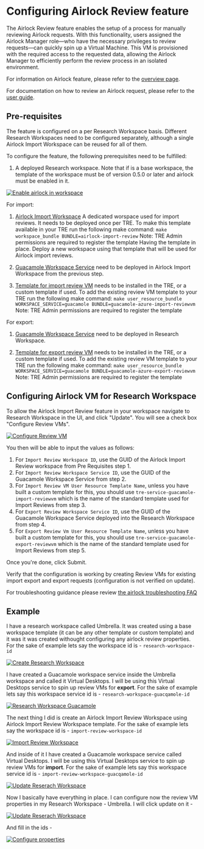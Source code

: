 # Configuring Airlock Review feature

The Airlock Review feature enables the setup of a process for manually reviewing Airlock requests. With this functionality, users assigned the Airlock Manager role—who have the necessary privileges to review requests—can quickly spin up a Virtual Machine. This VM is provisioned with the required access to the requested data, allowing the Airlock Manager to efficiently perform the review process in an isolated environment.

For information on Airlock feature, please refer to the [overview page](../azure-tre-overview/airlock.md).

For documentation on how to review an Airlock request, please refer to the [user guide](../using-tre/tre-for-research/review-airlock-request.md).

## Pre-requisites

The feature is configured on a per Research Workspace basis. Different Research Workspaces need to be configured separately, although a single Airlock Import Workspace can be reused for all of them.


To configure the feature, the following prerequisites need to be fulfilled:

1. A deployed Research workspace. Note that if is a base workspace, the template of the workspace must be of version 0.5.0 or later and airlock must be enabled in it.

[![Enable airlock in workspace](../assets/enable-airlock.png)](../assets/enable-airlock.png)


For import:

1. [Airlock Import Workspace](../tre-templates/workspaces/airlock-import-review.md) A dedicated worspace used for import reviews. It needs to be deployed once per TRE. To make this template available in your TRE run the following make command:
`make workspace_bundle BUNDLE=airlock-import-review`
Note: TRE Admin permissions are required to register the template
Having the template in place. Deploy a new workspace using that template that will be used for Airlock import reviews.

1. [Guacamole Workspace Service](../tre-templates/workspace-services/guacamole.md) need to be deployed in Airlock Import Workspace from the previous step.

1. [Template for import review VM](../tre-templates/user-resources/import-reviewvm.md) needs to be installed in the TRE, or a custom template if used. To add the existing review VM template to your TRE run the following make command:
`make user_resource_bundle WORKSPACE_SERVICE=guacamole BUNDLE=guacamole-azure-import-reviewvm`
Note: TRE Admin permissions are required to register the template

For export:

1. [Guacamole Workspace Service](../tre-templates/workspace-services/guacamole.md) need to be deployed in Research Workspace.

1. [Template for export review VM](../tre-templates/user-resources/export-reviewvm.md) needs to be installed in the TRE, or a custom template if used. To add the existing review VM template to your TRE run the following make command:
`make user_resource_bundle WORKSPACE_SERVICE=guacamole BUNDLE=guacamole-azure-export-reviewvm`
Note: TRE Admin permissions are required to register the template



## Configuring Airlock VM for Research Workspace

To allow the Airlock Import Review feature in your workspace navigate to Research Workspace in the UI, and click "Update". You will see a check box "Configure Review VMs".

[![Configure Review VM](../assets/configure-review-vm.png)](../assets/configure-review-vm.png)

You then will be able to input the values as follows:

1. For `Import Review Workspace ID`, use the GUID of the Airlock Import Review workspace from Pre Requisites step 1.
1. For `Import Review Workspace Service ID`, use the GUID of the Guacamole Workspace Service from step 2.
1. For `Import Review VM User Resource Template Name`, unless you have built a custom template for this, you should use `tre-service-guacamole-import-reviewvm` which is the name of the standard template used for Import Reviews from step 3.
1. For `Export Review Workspace Service ID`, use the GUID of the Guacamole Workspace Service deployed into the Research Workspace from step 4.
1. For `Export Review Vm User Resource Template Name`, unless you have built a custom template for this, you should use `tre-service-guacamole-export-reviewvm` which is the name of the standard template used for Import Reviews from step 5.

Once you're done, click Submit.

Verify that the configuration is working by creating Review VMs for existing import export and export requests (configuration is not verified on update).

For troubleshooting guidance please review [the airlock troubleshooting FAQ](../troubleshooting-faq/airlock-troubleshooting.md)

## Example

I have a research workspace called Umbrella. It was created using a base workspace template (it can be any other template or custom template) and it was it was created withought configuring any airlock review properties. For the sake of example lets say the workspace id is - `research-workspace-id`

[![Create Research Workspace](../assets/airlock-review/workspace-creation.png)](../assets/airlock-review/workspace-creation.png)

I have created a Guacamole workspace service inside the Umbrella workspace and called it Virtual Desktops. I will be using this Virtual Desktops service to spin up review VMs for **export**. For the sake of example lets say this workspace service id is - `research-workspace-guacqamole-id`

[![Research Workspace Guacamole](../assets/airlock-review/research-workspace-guacamole-for%20export-reviews.png)](../assets/airlock-review/research-workspace-guacamole-for%20export-reviews.png)

The next thing I did  is create an Airlock Import Review Workspace using Airlock Import Review Workspace template. For the sake of example lets say the workspace id is - `import-review-workspace-id`

[![Import Review Workspace](../assets/airlock-review/create-airlock-import-review-workspace.png)](../assets/airlock-review/create-airlock-import-review-workspace.png)

And inside of it I have created a Guacamole workspace service called Virtual Desktops. I will be using this Virtual Desktops service to spin up review VMs for **import**. For the sake of example lets say this workspace service id is - `import-review-workspace-guacqamole-id`

[![Update Reserach Workspace](../assets/airlock-review/airlock-import-review-workspace-guacamole.png)](../assets/airlock-review/airlock-import-review-workspace-guacamole.png)

Now I basically have everything in place. I can configure now the review VM properties in my Research Workspace - Umbrella. I will click update on it -

[![Update Reserach Workspace](../assets/airlock-review/update-research-workspace.png)](../assets/airlock-review/update-research-workspace.png)


And fill in the ids -


[![Configure properties](../assets/airlock-review/configure-properties.png)](../assets/airlock-review/configure-properties.png)
